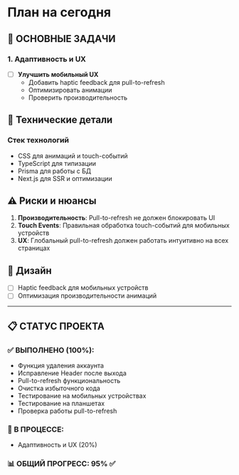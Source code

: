 # План на сегодня

## 🎯 ОСНОВНЫЕ ЗАДАЧИ

### 1. Адаптивность и UX
- [ ] **Улучшить мобильный UX**
  - Добавить haptic feedback для pull-to-refresh
  - Оптимизировать анимации
  - Проверить производительность

## 🔧 Технические детали

### Стек технологий
- CSS для анимаций и touch-событий
- TypeScript для типизации
- Prisma для работы с БД
- Next.js для SSR и оптимизации

## ⚠️ Риски и нюансы

1. **Производительность**: Pull-to-refresh не должен блокировать UI
2. **Touch Events**: Правильная обработка touch-событий для мобильных устройств
3. **UX**: Глобальный pull-to-refresh должен работать интуитивно на всех страницах

## 🎨 Дизайн

- [ ] Haptic feedback для мобильных устройств
- [ ] Оптимизация производительности анимаций

---

## 📋 СТАТУС ПРОЕКТА

### ✅ ВЫПОЛНЕНО (100%):
- Функция удаления аккаунта
- Исправление Header после выхода
- Pull-to-refresh функциональность
- Очистка избыточного кода
- Тестирование на мобильных устройствах
- Тестирование на планшетах
- Проверка работы pull-to-refresh

### 🔄 В ПРОЦЕССЕ:
- Адаптивность и UX (20%)

### 📊 ОБЩИЙ ПРОГРЕСС: 95% ✅